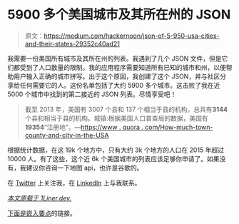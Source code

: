# 5900 多个美国城市及其所在州的 JSON

> 原文：<https://medium.com/hackernoon/json-of-5-950-usa-cities-and-their-states-29352c40ad21>

我需要一份美国所有城市及其所在州的列表。我遇到了几个 JSON 文件，但是它们都受到了人口数量的限制。我的应用程序需要知道所有已知的城市和州，以便帮助用户输入正确的城市拼写。出于这个原因，我创建了这个 JSON，并与社区分享给任何需要它的人。这份名单包括了大约 5900 多个城市。这击败了我在近 5000 个城市中找到的第二接近的 JSON 列表。尽情享受吧！

> 截至 2013 年，美国有 3007 个县和 137 个相当于县的机构，总共有**3144**个县和相当于县的机构。城镇:根据美国人口普查局的数据，美国有**19354**“注册地”。—[https://www . quora . com/How-much-town-county-and-city-in-the-USA](https://goo.gl/NXsTbY?originalUrl=https://medium.com/r/?url=https%3A%2F%2Fwww.quora.com%2FHow-many-towns-counties-and-cities-are-in-the-USA)

根据统计数据，在这 19k 个地方中，只有大约 3k 个地方的人口在 2015 年超过 10000 人。有了这些，这个近 6k 个美国城市的列表应该足够你申请了。如果没有，我建议你咨询一下地图 api，也许是谷歌的。

在 [Twitter](https://goo.gl/WwJhk2?originalUrl=https://medium.com/r/?url=http%3A%2F%2Ftwitter.com%2Flincolnwdaniel) 上关注我，在 [LinkedIn](https://goo.gl/6qxuqL?originalUrl=https://medium.com/r/?url=http%3A%2F%2Flinkedin.com%2Fin%2Flincolnwdaniel) 上与我联系。

[*本文原载于 1Liner.dev.*](https://www.1liner.dev/json-of-5-900-usa-cities-and-their-states/)

[下面是嵌入要点](https://goo.gl/shhPbn?originalUrl=https://medium.com/r/?url=https%3A%2F%2Fgist.github.com%2FLwdthe1%2F81818d30d23f012628aac1cdf672627d%23file-usacities-js)的链接。